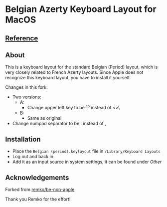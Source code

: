 # Belgian Azerty Keyboard Layout for MacOS

## [Reference](https://kbdlayout.info/KBDBE)

## About

This is a keyboard layout for the standard Belgian (Period) layout, which is very closely related to French Azerty layouts.
Since Apple does not recognize this keyboard layout, you have to install it yourself.

Changes in this fork:
- Two versions:
  - A:
    - Change upper left key to be ²³ instead of <>\
  - B:
    - Same as original
- Change numpad separator to be . instead of ,

## Installation

- Place the `Belgian (period).keylayout` file in `/Library/Keyboard Layouts`
- Log out and back in
- Add it as an input source in system settings, it can be found under *Other*

## Acknowledgements
Forked from [remko/be-non-apple](https://github.com/remko/be-non-apple).

Thank you Remko for the effort!
